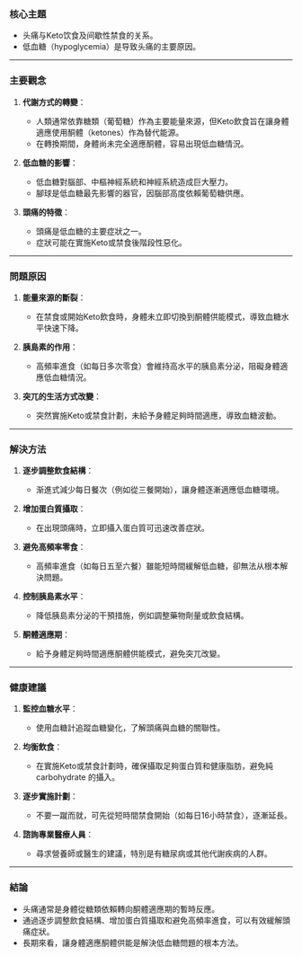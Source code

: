 ### 核心主題  
- 头痛与Keto饮食及间歇性禁食的关系。  
- 低血糖（hypoglycemia）是导致头痛的主要原因。  

---

### 主要觀念  
1. **代謝方式的轉變**：  
   - 人類通常依靠糖類（葡萄糖）作為主要能量來源，但Keto飲食旨在讓身體適應使用酮體（ketones）作為替代能源。  
   - 在轉換期間，身體尚未完全適應酮體，容易出現低血糖情況。  

2. **低血糖的影響**：  
   - 低血糖對腦部、中樞神經系統和神經系統造成巨大壓力。  
   - 腳球是低血糖最先影響的器官，因腦部高度依賴葡萄糖供應。  

3. **頭痛的特徵**：  
   - 頭痛是低血糖的主要症狀之一。  
   - 症狀可能在實施Keto或禁食後階段性惡化。  

---

### 問題原因  
1. **能量來源的斷裂**：  
   - 在禁食或開始Keto飲食時，身體未立即切換到酮體供能模式，導致血糖水平快速下降。  

2. **胰島素的作用**：  
   - 高頻率進食（如每日多次零食）會維持高水平的胰島素分泌，阻礙身體適應低血糖情況。  

3. **突兀的生活方式改變**：  
   - 突然實施Keto或禁食計劃，未給予身體足夠時間適應，導致血糖波動。  

---

### 解決方法  
1. **逐步調整飲食結構**：  
   - 渐進式減少每日餐次（例如從三餐開始），讓身體逐漸適應低血糖環境。  

2. **增加蛋白質攝取**：  
   - 在出現頭痛時，立即攝入蛋白質可迅速改善症狀。  

3. **避免高頻率零食**：  
   - 高頻率進食（如每日五至六餐）雖能短時間緩解低血糖，卻無法从根本解決問題。  

4. **控制胰島素水平**：  
   - 降低胰島素分泌的干預措施，例如調整藥物劑量或飲食結構。  

5. **酮體適應期**：  
   - 給予身體足夠時間適應酮體供能模式，避免突兀改變。  

---

### 健康建議  
1. **監控血糖水平**：  
   - 使用血糖計追蹤血糖變化，了解頭痛與血糖的關聯性。  

2. **均衡飲食**：  
   - 在實施Keto或禁食計劃時，確保攝取足夠蛋白質和健康脂肪，避免純 carbohydrate 的攝入。  

3. **逐步實施計劃**：  
   - 不要一蹴而就，可先從短時間禁食開始（如每日16小時禁食），逐漸延長。  

4. **諮詢專業醫療人員**：  
   - 尋求營養師或醫生的建議，特別是有糖尿病或其他代謝疾病的人群。  

---

### 結論  
- 头痛通常是身體從糖類依賴轉向酮體適應期的暫時反應。  
- 通過逐步調整飲食結構、增加蛋白質攝取和避免高頻率進食，可以有效緩解頭痛症狀。  
- 長期來看，讓身體適應酮體供能是解決低血糖問題的根本方法。